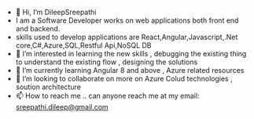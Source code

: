 - 👋 Hi, I’m DileepSreepathi 
- I am a  Software Developer works on web applications both front end and backend.
- skills used to develop applications are React,Angular,Javascript,.Net core,C#,Azure,SQL,Restful Api,NoSQL DB
- 👀 I’m interested in learning the new skills , debugging the existing thing to understand the existing flow , designing the solutions
- 🌱 I’m currently learning Angular 8 and above , Azure related resources
- 💞️ I’m looking to collaborate on more on Azure Colud technologies , soution architecture 
- 📫 How to reach me .. can anyone reach me at my email: sreepathi.dileep@gmail.com

<!---
DileepSreepathi/DileepSreepathi is a ✨ special ✨ repository because its `README.md` (this file) appears on your GitHub profile.
You can click the Preview link to take a look at your changes.
--->
